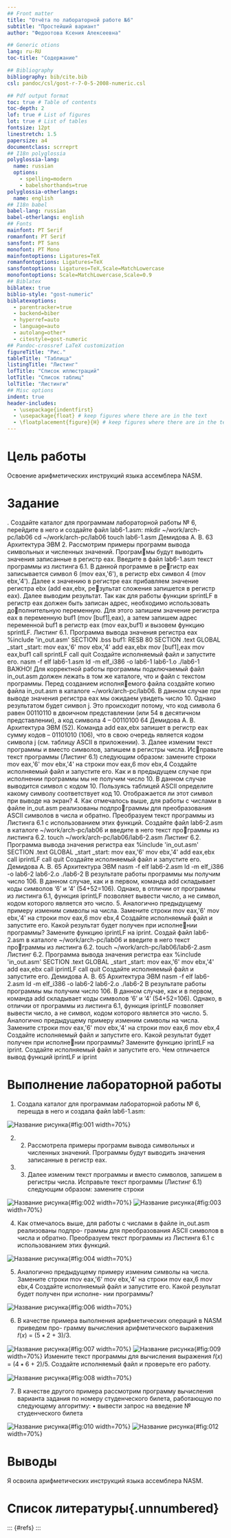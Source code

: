 ```yaml
---
## Front matter
title: "Отчёта по лабораторной работе №6"
subtitle: "Простейший вариант"
author: "Федоотова Ксения Алексеевна"

## Generic otions
lang: ru-RU
toc-title: "Содержание"

## Bibliography
bibliography: bib/cite.bib
csl: pandoc/csl/gost-r-7-0-5-2008-numeric.csl

## Pdf output format
toc: true # Table of contents
toc-depth: 2
lof: true # List of figures
lot: true # List of tables
fontsize: 12pt
linestretch: 1.5
papersize: a4
documentclass: scrreprt
## I18n polyglossia
polyglossia-lang:
  name: russian
  options:
	- spelling=modern
	- babelshorthands=true
polyglossia-otherlangs:
  name: english
## I18n babel
babel-lang: russian
babel-otherlangs: english
## Fonts
mainfont: PT Serif
romanfont: PT Serif
sansfont: PT Sans
monofont: PT Mono
mainfontoptions: Ligatures=TeX
romanfontoptions: Ligatures=TeX
sansfontoptions: Ligatures=TeX,Scale=MatchLowercase
monofontoptions: Scale=MatchLowercase,Scale=0.9
## Biblatex
biblatex: true
biblio-style: "gost-numeric"
biblatexoptions:
  - parentracker=true
  - backend=biber
  - hyperref=auto
  - language=auto
  - autolang=other*
  - citestyle=gost-numeric
## Pandoc-crossref LaTeX customization
figureTitle: "Рис."
tableTitle: "Таблица"
listingTitle: "Листинг"
lofTitle: "Список иллюстраций"
lotTitle: "Список таблиц"
lolTitle: "Листинги"
## Misc options
indent: true
header-includes:
  - \usepackage{indentfirst}
  - \usepackage{float} # keep figures where there are in the text
  - \floatplacement{figure}{H} # keep figures where there are in the text
---
```


# Цель работы

Освоение арифметических инструкций языка ассемблера NASM.

# Задание

. Создайте каталог для программам лабораторной работы № 6, перейдите в него и
создайте файл lab6-1.asm:
mkdir ~/work/arch-pc/lab06
cd ~/work/arch-pc/lab06
touch lab6-1.asm
Демидова А. В. 63
Архитектура ЭВМ
2. Рассмотрим примеры программ вывода символьных и численных значений. Программы будут выводить значения записанные в регистр eax.
Введите в файл lab6-1.asm текст программы из листинга 6.1. В данной программе в регистр eax записывается символ 6 (mov eax,'6'), в регистр ebx символ 4 (mov ebx,'4').
Далее к значению в регистре eax прибавляем значение регистра ebx (add eax,ebx, результат сложения запишется в регистр eax). Далее выводим результат. Так как для работы
функции sprintLF в регистр eax должен быть записан адрес, необходимо использовать дополнительную переменную. Для этого запишем значение регистра eax в переменную buf1
(mov [buf1],eax), а затем запишем адрес переменной buf1 в регистр eax (mov eax,buf1) и
вызовем функцию sprintLF.
Листинг 6.1. Программа вывода значения регистра eax
%include 'in_out.asm'
SECTION .bss
buf1: RESB 80
SECTION .text
GLOBAL _start
_start:
mov eax,'6'
mov ebx,'4'
add eax,ebx
mov [buf1],eax
mov eax,buf1
call sprintLF
call quit
Создайте исполняемый файл и запустите его.
nasm -f elf lab6-1.asm
ld -m elf_i386 -o lab6-1 lab6-1.o
./lab6-1
ВАЖНО! Для корректной работы программы подключаемый файл in_out.asm должен
лежать в том же каталоге, что и файл с текстом программы. Перед созданием исполняемого файла создайте копию файла in_out.asm в каталоге ~/work/arch-pc/lab06.
В данном случае при выводе значения регистра eax мы ожидаем увидеть число 10. Однако
результатом будет символ j. Это происходит потому, что код символа 6 равен 00110110 в
двоичном представлении (или 54 в десятичном представлении), а код символа 4 – 00110100
64 Демидова А. В.
Архитектура ЭВМ
(52). Команда add eax,ebx запишет в регистр eax сумму кодов – 01101010 (106), что в свою
очередь является кодом символа j (см. таблицу ASCII в приложении).
3. Далее изменим текст программы и вместо символов, запишем в регистры числа. Исправьте текст программы (Листинг 6.1) следующим образом: замените строки
mov eax,'6'
mov ebx,'4'
на строки
mov eax,6
mov ebx,4
Создайте исполняемый файл и запустите его.
Как и в предыдущем случае при исполнении программы мы не получим число 10. В данном
случае выводится символ с кодом 10. Пользуясь таблицей ASCII определите какому символу
соответствует код 10. Отображается ли этот символ при выводе на экран?
4. Как отмечалось выше, для работы с числами в файле in_out.asm реализованы подпрограммы для преобразования ASCII символов в числа и обратно. Преобразуем текст
программы из Листинга 6.1 с использованием этих функций.
Создайте файл lab6-2.asm в каталоге ~/work/arch-pc/lab06 и введите в него текст программы из листинга 6.2.
touch ~/work/arch-pc/lab06/lab6-2.asm
Листинг 6.2. Программа вывода значения регистра eax
%include 'in_out.asm'
SECTION .text
GLOBAL _start
_start:
mov eax,'6'
mov ebx,'4'
add eax,ebx
call iprintLF
call quit
Создайте исполняемый файл и запустите его.
Демидова А. В. 65
Архитектура ЭВМ
nasm -f elf lab6-2.asm
ld -m elf_i386 -o lab6-2 lab6-2.o
./lab6-2
В результате работы программы мы получим число 106. В данном случае, как и в первом,
команда add складывает коды символов ‘6’ и ‘4’ (54+52=106). Однако, в отличии от программы
из листинга 6.1, функция iprintLF позволяет вывести число, а не символ, кодом которого
является это число.
5. Аналогично предыдущему примеру изменим символы на числа. Замените строки
mov eax,'6'
mov ebx,'4'
на строки
mov eax,6
mov ebx,4
Создайте исполняемый файл и запустите его. Какой результат будет получен при исполнении программы?
Замените функцию iprintLF на iprint. Создай файл lab6-2.asm в каталоге ~/work/arch-pc/lab06 и введите в него текст программы из листинга 6.2.
touch ~/work/arch-pc/lab06/lab6-2.asm
Листинг 6.2. Программа вывода значения регистра eax
%include 'in_out.asm'
SECTION .text
GLOBAL _start
_start:
mov eax,'6'
mov ebx,'4'
add eax,ebx
call iprintLF
call quit
Создайте исполняемый файл и запустите его.
Демидова А. В. 65
Архитектура ЭВМ
nasm -f elf lab6-2.asm
ld -m elf_i386 -o lab6-2 lab6-2.o
./lab6-2
В результате работы программы мы получим число 106. В данном случае, как и в первом,
команда add складывает коды символов ‘6’ и ‘4’ (54+52=106). Однако, в отличии от программы
из листинга 6.1, функция iprintLF позволяет вывести число, а не символ, кодом которого
является это число.
5. Аналогично предыдущему примеру изменим символы на числа. Замените строки
mov eax,'6'
mov ebx,'4'
на строки
mov eax,6
mov ebx,4
Создайте исполняемый файл и запустите его. Какой результат будет получен при исполнении программы?
Замените функцию iprintLF на iprint. Создайте исполняемый файл и запустите его. Чем
отличается вывод функций iprintLF и iprint

# Выполнение лабораторной работы

1. Создала каталог для программам лабораторной работы № 6, перешда в него и создала файл lab6-1.asm:

![Название рисунка](image/lab6.1.jpg){#fig:001 width=70%}

2. 2. Рассмотрела примеры программ вывода символьных и численных значений. Программы будут выводить значения записанные в регистр eax.

3. 3. Далее изменим текст программы и вместо символов, запишем в регистры числа. Исправьте текст программы (Листинг 6.1) следующим образом: замените строки

![Название рисунка](image/lab6.2.jpg){#fig:002 width=70%}
![Название рисунка](image/lab6.3.jpg){#fig:003 width=70%}

4. Как отмечалось выше, для работы с числами в файле in_out.asm реализованы подпро-
граммы для преобразования ASCII символов в числа и обратно. Преобразуем текст
программы из Листинга 6.1 с использованием этих функций.

![Название рисунка](image/lab6.4.jpg){#fig:004 width=70%}

5. Аналогично предыдущему примеру изменим символы на числа. Замените строки 
mov eax,'6'
mov ebx,'4'
на строки
mov eax,6
mov ebx,4
Создайте исполняемый файл и запустите его. Какой результат будет получен при исполне-
нии программы?

![Название рисунка](image/lab6.6.jpg){#fig:006 width=70%}

6. В качестве примера выполнения арифметических операций в NASM приведем про-
грамму вычисления арифметического выражения 𝑓(𝑥) = (5 ∗ 2 + 3)/3.

![Название рисунка](image/lab6.7.jpg){#fig:007 width=70%}
![Название рисунка](image/lab6.9.jpg){#fig:009 width=70%}
Измените текст программы для вычисления выражения 𝑓(𝑥) = (4 ∗ 6 + 2)/5. Создайте
исполняемый файл и проверьте его работу.

![Название рисунка](image/lab6.8.jpg){#fig:008 width=70%}

7. В качестве другого примера рассмотрим программу вычисления варианта задания по
номеру студенческого билета, работающую по следующему алгоритму:
• вывести запрос на введение № студенческого билета

![Название рисунка](image/lab6.10.jpg){#fig:010 width=70%}
![Название рисунка](image/lab6.12.jpg){#fig:012 width=70%}


# Выводы

Я освоила арифметических инструкций языка ассемблера NASM.

# Список литературы{.unnumbered}

::: {#refs}
:::
